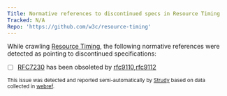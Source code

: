 ```yaml
---
Title: Normative references to discontinued specs in Resource Timing
Tracked: N/A
Repo: 'https://github.com/w3c/resource-timing'
---
```


While crawling [Resource Timing](https://w3c.github.io/resource-timing/), the following normative references were detected as pointing to discontinued specifications:
* [ ] [RFC7230](https://httpwg.org/specs/rfc7230.html) has been obsoleted by [rfc9110](https://httpwg.org/specs/rfc9110.html),[rfc9112](https://httpwg.org/specs/rfc9112.html)

<sub>This issue was detected and reported semi-automatically by [Strudy](https://github.com/w3c/strudy/) based on data collected in [webref](https://github.com/w3c/webref/).</sub>
